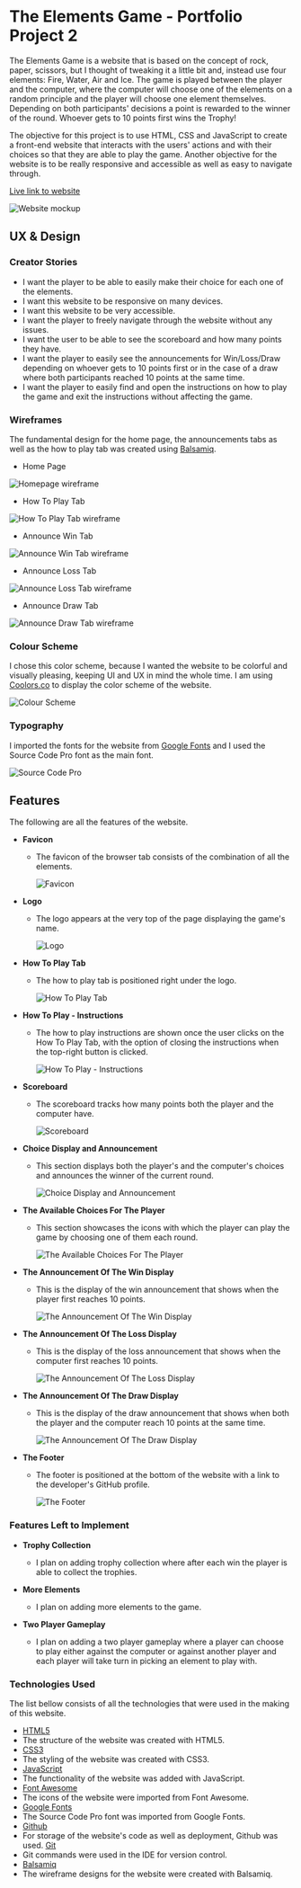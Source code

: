 # **The Elements Game - Portfolio Project 2**

The Elements Game is a website that is based on the concept of rock, paper, scissors, but I thought of tweaking it a little bit and, instead use four elements: Fire, Water, Air and Ice. The game is played between the player and the computer, where the computer will choose one of the elements on a random principle and the player will choose one element themselves. Depending on both participants' decisions a point is rewarded to the winner of the round. Whoever gets to 10 points first wins the Trophy!

The objective for this project is to use HTML, CSS and JavaScript to create a front-end website that interacts with the users' actions and with their choices so that they are able to play the game. Another objective for the website is to be really responsive and accessible as well as easy to navigate through.

[Live link to website](https://devnickocodes.github.io/the-elements-game/)

![Website mockup](https://github.com/devnickocodes/the-elements-game/blob/main/documentation/mock-up.png)

## **UX & Design**

### **Creator Stories**

- I want the player to be able to easily make their choice for each one of the elements.
- I want this website to be responsive on many devices.
- I want this website to be very accessible.
- I want the player to freely navigate through the website without any issues.
- I want the user to be able to see the scoreboard and how many points they have.
- I want the player to easily see the announcements for Win/Loss/Draw depending on whoever gets to 10 points first or in the case of a draw where both participants reached 10 points at the same time.
- I want the player to easily find and open the instructions on how to play the game and exit the instructions without affecting the game.

### **Wireframes**

The fundamental design for the home page, the announcements tabs as well as the how to play tab was created using [Balsamiq](https://balsamiq.com/).

- Home Page

![Homepage wireframe](https://github.com/devnickocodes/the-elements-game/blob/main/documentation/home-page-wireframe.png)

- How To Play Tab

![How To Play Tab wireframe](https://github.com/devnickocodes/the-elements-game/blob/main/documentation/how-to-play-wireframe.png)

- Announce Win Tab

![Announce Win Tab wireframe](https://github.com/devnickocodes/the-elements-game/blob/main/documentation/announce-win-tab-wireframe.png)

- Announce Loss Tab

![Announce Loss Tab wireframe](https://github.com/devnickocodes/the-elements-game/blob/main/documentation/announce-loss-tab-wireframe.png)

- Announce Draw Tab

![Announce Draw Tab wireframe](https://github.com/devnickocodes/the-elements-game/blob/main/documentation/announce-draw-tab-wireframe.png)

### **Colour Scheme**

I chose this color scheme, because I wanted the website to be colorful and visually pleasing, keeping UI and UX in mind the whole time. I am using [Coolors.co](https://coolors.co/f5df99-fccbbc-16a7ac-9497f0-ffbf49-fde1d6-ff0000-054ff0-4a6aa0-00ccff) to display the color scheme of the website.

![Colour Scheme](https://github.com/devnickocodes/the-elements-game/blob/main/documentation/coolors-color-scheme.png)

### **Typography**

I imported the fonts for the website from [Google Fonts](https://fonts.google.com/?query=Source+Code+Pro) and I used the Source Code Pro font as the main font.

![Source Code Pro](https://github.com/devnickocodes/the-elements-game/blob/main/documentation/google-fonts-source-code-pro.png)

## **Features**

The following are all the features of the website.

- **Favicon**

  - The favicon of the browser tab consists of the combination of all the elements.

    ![Favicon](https://github.com/devnickocodes/the-elements-game/blob/main/documentation/android-chrome-192x192.png)

- **Logo**

  - The logo appears at the very top of the page displaying the game's name.

    ![Logo](https://github.com/devnickocodes/the-elements-game/blob/main/documentation/logo.png)

- **How To Play Tab**

  - The how to play tab is positioned right under the logo.

    ![How To Play Tab](https://github.com/devnickocodes/the-elements-game/blob/main/documentation/how-to-play.png)

- **How To Play - Instructions**

  - The how to play instructions are shown once the user clicks on the How To Play Tab, with the option of closing the instructions when the top-right button is clicked.

    ![How To Play - Instructions](https://github.com/devnickocodes/the-elements-game/blob/main/documentation/how-to-play-tab-opened.png)

- **Scoreboard**

  - The scoreboard tracks how many points both the player and the computer have.

    ![Scoreboard](https://github.com/devnickocodes/the-elements-game/blob/main/documentation/scoreboard.png)

- **Choice Display and Announcement**

  - This section displays both the player's and the computer's choices and announces the winner of the current round.

    ![Choice Display and Announcement](https://github.com/devnickocodes/the-elements-game/blob/main/documentation/choice-display-and-winner-of-round-announcement.png)

- **The Available Choices For The Player**

  - This section showcases the icons with which the player can play the game by choosing one of them each round.

    ![The Available Choices For The Player](https://github.com/devnickocodes/the-elements-game/blob/main/documentation/icons-of-elements.png)

- **The Announcement Of The Win Display**

  - This is the display of the win announcement that shows when the player first reaches 10 points.

    ![The Announcement Of The Win Display](https://github.com/devnickocodes/the-elements-game/blob/main/documentation/announce-win-display.png)

- **The Announcement Of The Loss Display**

  - This is the display of the loss announcement that shows when the computer first reaches 10 points.

    ![The Announcement Of The Loss Display](https://github.com/devnickocodes/the-elements-game/blob/main/documentation/announce-loss-display.png)

- **The Announcement Of The Draw Display**

  - This is the display of the draw announcement that shows when both the player and the computer reach 10 points at the same time.

    ![The Announcement Of The Draw Display](https://github.com/devnickocodes/the-elements-game/blob/main/documentation/announce-draw-display.png)

- **The Footer**

  - The footer is positioned at the bottom of the website with a link to the developer's GitHub profile.

    ![The Footer](https://github.com/devnickocodes/the-elements-game/blob/main/documentation/footer.png)

### **Features Left to Implement**

- **Trophy Collection**

  - I plan on adding trophy collection where after each win the player is able to collect the trophies.

- **More Elements**

  - I plan on adding more elements to the game.

- **Two Player Gameplay**
  - I plan on adding a two player gameplay where a player can choose to play either against the computer or against another player and each player will take turn in picking an element to play with.

### **Technologies Used**

The list bellow consists of all the technologies that were used in the making of this website.

- [HTML5](https://developer.mozilla.org/en-US/docs/Glossary/HTML)
- The structure of the website was created with HTML5.
- [CSS3](https://developer.mozilla.org/en-US/docs/Web/CSS)
- The styling of the website was created with CSS3.
- [JavaScript](https://developer.mozilla.org/en-US/docs/Web/JavaScript)
- The functionality of the website was added with JavaScript.
- [Font Awesome](https://fontawesome.com/)
- The icons of the website were imported from Font Awesome.
- [Google Fonts](https://fonts.google.com/)
- The Source Code Pro font was imported from Google Fonts.
- [Github](https://github.com/)
- For storage of the website's code as well as deployment, Github was used.
  [Git](https://git-scm.com/)
- Git commands were used in the IDE for version control.
- [Balsamiq](https://balsamiq.com/)
- The wireframe designs for the website were created with Balsamiq.
